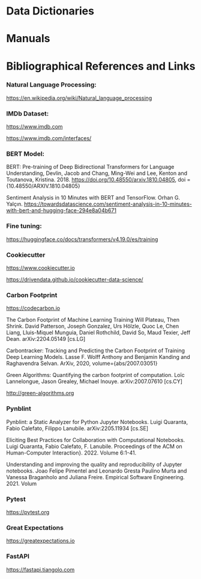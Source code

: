 
# Data Dictionaries

# Manuals

# Bibliographical References and Links


### Natural Language Processing:

https://en.wikipedia.org/wiki/Natural_language_processing

### IMDb Dataset:

https://www.imdb.com

https://www.imdb.com/interfaces/

### BERT Model:

BERT: Pre-training of Deep Bidirectional Transformers for Language Understanding, Devlin, Jacob and Chang, Ming-Wei and Lee, Kenton and Toutanova, Kristina. 2018. https://doi.org/10.48550/arxiv.1810.04805, doi = {10.48550/ARXIV.1810.04805}

Sentiment Analysis in 10 Minutes with BERT and TensorFlow. Orhan G. Yalçın. https://towardsdatascience.com/sentiment-analysis-in-10-minutes-with-bert-and-hugging-face-294e8a04b671

### Fine tuning:

https://huggingface.co/docs/transformers/v4.19.0/es/training

### Cookiecutter

https://www.cookiecutter.io

https://drivendata.github.io/cookiecutter-data-science/
  
### Carbon Footprint

https://codecarbon.io

The Carbon Footprint of Machine Learning Training Will Plateau, Then Shrink. David Patterson, Joseph Gonzalez, Urs Hölzle, Quoc Le, Chen Liang, Lluis-Miquel Munguia, Daniel Rothchild, David So, Maud Texier, Jeff Dean. arXiv:2204.05149 [cs.LG]

Carbontracker: Tracking and Predicting the Carbon Footprint of Training Deep Learning Models. Lasse F. Wolff Anthony and Benjamin Kanding and Raghavendra Selvan. ArXiv, 2020, volume={abs/2007.03051}

Green Algorithms: Quantifying the carbon footprint of computation. Loïc Lannelongue, Jason Grealey, Michael Inouye. arXiv:2007.07610 [cs.CY]

http://green-algorithms.org

### Pynblint

Pynblint: a Static Analyzer for Python Jupyter Notebooks. Luigi Quaranta, Fabio Calefato, Filippo Lanubile. arXiv:2205.11934 [cs.SE]

Eliciting Best Practices for Collaboration with Computational Notebooks. Luigi Quaranta, Fabio Calefato, F. Lanubile. Proceedings of the ACM on Human-Computer Interaction}. 2022. Volume 6:1-41.

Understanding and improving the quality and reproducibility of Jupyter notebooks. Joao Felipe Pimentel and Leonardo Gresta Paulino Murta and Vanessa Braganholo and Juliana Freire. Empirical Software Engineering. 2021. Volum

### Pytest

https://pytest.org

### Great Expectations

https://greatexpectations.io

### FastAPI

https://fastapi.tiangolo.com
